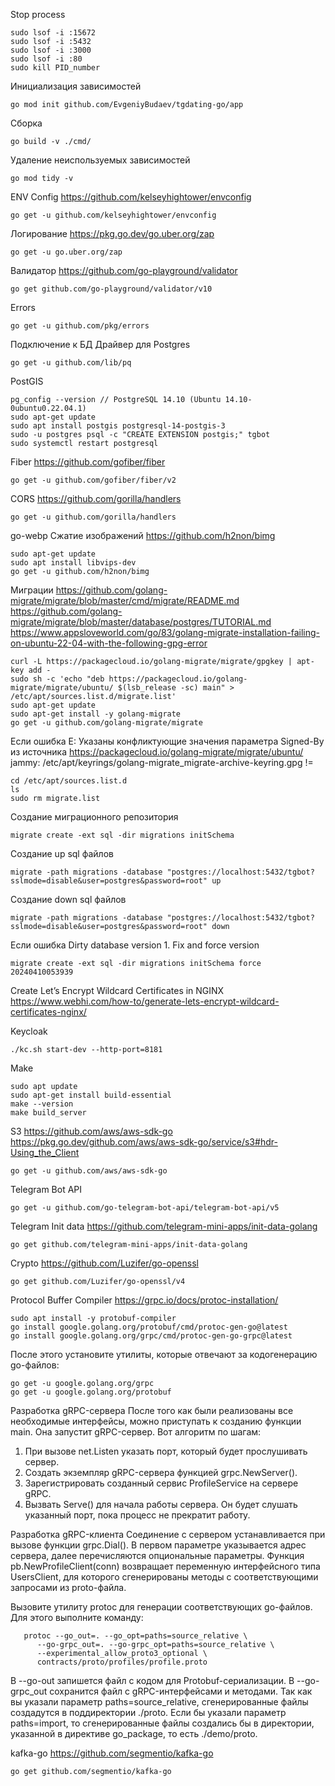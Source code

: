 Stop process
```
sudo lsof -i :15672
sudo lsof -i :5432
sudo lsof -i :3000
sudo lsof -i :80
sudo kill PID_number
```

Инициализация зависимостей
```
go mod init github.com/EvgeniyBudaev/tgdating-go/app
```

Сборка
```
go build -v ./cmd/
```

Удаление неиспользуемых зависимостей
```
go mod tidy -v
```

ENV Config
https://github.com/kelseyhightower/envconfig
```
go get -u github.com/kelseyhightower/envconfig
```

Логирование
https://pkg.go.dev/go.uber.org/zap
```
go get -u go.uber.org/zap
```

Валидатор
https://github.com/go-playground/validator
```
go get github.com/go-playground/validator/v10
```

Errors
```
go get -u github.com/pkg/errors
```

Подключение к БД
Драйвер для Postgres
```
go get -u github.com/lib/pq
```

PostGIS
```
pg_config --version // PostgreSQL 14.10 (Ubuntu 14.10-0ubuntu0.22.04.1)
sudo apt-get update
sudo apt install postgis postgresql-14-postgis-3
sudo -u postgres psql -c "CREATE EXTENSION postgis;" tgbot
sudo systemctl restart postgresql
```

Fiber
https://github.com/gofiber/fiber
```
go get -u github.com/gofiber/fiber/v2
```

CORS
https://github.com/gorilla/handlers
```
go get -u github.com/gorilla/handlers
```

go-webp Сжатие изображений
https://github.com/h2non/bimg
```
sudo apt-get update
sudo apt install libvips-dev
go get -u github.com/h2non/bimg
```

Миграции
https://github.com/golang-migrate/migrate/blob/master/cmd/migrate/README.md
https://github.com/golang-migrate/migrate/blob/master/database/postgres/TUTORIAL.md
https://www.appsloveworld.com/go/83/golang-migrate-installation-failing-on-ubuntu-22-04-with-the-following-gpg-error
```
curl -L https://packagecloud.io/golang-migrate/migrate/gpgkey | apt-key add -
sudo sh -c 'echo "deb https://packagecloud.io/golang-migrate/migrate/ubuntu/ $(lsb_release -sc) main" > /etc/apt/sources.list.d/migrate.list'
sudo apt-get update
sudo apt-get install -y golang-migrate
go get -u github.com/golang-migrate/migrate
```

Если ошибка E: Указаны конфликтующие значения параметра Signed-By из источника
https://packagecloud.io/golang-migrate/migrate/ubuntu/
jammy: /etc/apt/keyrings/golang-migrate_migrate-archive-keyring.gpg !=
```
cd /etc/apt/sources.list.d
ls
sudo rm migrate.list
```

Создание миграционного репозитория
```
migrate create -ext sql -dir migrations initSchema
```

Создание up sql файлов
```
migrate -path migrations -database "postgres://localhost:5432/tgbot?sslmode=disable&user=postgres&password=root" up
```

Создание down sql файлов
```
migrate -path migrations -database "postgres://localhost:5432/tgbot?sslmode=disable&user=postgres&password=root" down
```

Если ошибка Dirty database version 1. Fix and force version
```
migrate create -ext sql -dir migrations initSchema force 20240410053939
```

Create Let’s Encrypt Wildcard Certificates in NGINX
https://www.webhi.com/how-to/generate-lets-encrypt-wildcard-certificates-nginx/

Keycloak
```
./kc.sh start-dev --http-port=8181
```

Make
```
sudo apt update
sudo apt-get install build-essential
make --version
make build_server
```

S3
https://github.com/aws/aws-sdk-go
https://pkg.go.dev/github.com/aws/aws-sdk-go/service/s3#hdr-Using_the_Client
```
go get -u github.com/aws/aws-sdk-go
```

Telegram Bot API
```
go get -u github.com/go-telegram-bot-api/telegram-bot-api/v5
```

Telegram Init data
https://github.com/telegram-mini-apps/init-data-golang
```
go get github.com/telegram-mini-apps/init-data-golang
```

Crypto
https://github.com/Luzifer/go-openssl
```
go get github.com/Luzifer/go-openssl/v4
```

Protocol Buffer Compiler
https://grpc.io/docs/protoc-installation/
```
sudo apt install -y protobuf-compiler
go install google.golang.org/protobuf/cmd/protoc-gen-go@latest
go install google.golang.org/grpc/cmd/protoc-gen-go-grpc@latest
```

После этого установите утилиты, которые отвечают за кодогенерацию go-файлов:
```
go get -u google.golang.org/grpc
go get -u google.golang.org/protobuf
```
Разработка gRPC-сервера
После того как были реализованы все необходимые интерфейсы, можно приступать к созданию функции main.
Она запустит gRPC-сервер.
Вот алгоритм по шагам:
1. При вызове net.Listen указать порт, который будет прослушивать сервер.
2. Создать экземпляр gRPC-сервера функцией grpc.NewServer().
3. Зарегистрировать созданный сервис ProfileService на сервере gRPC.
4. Вызвать Serve() для начала работы сервера. Он будет слушать указанный порт, пока процесс не прекратит работу.

Разработка gRPC-клиента
Соединение с сервером устанавливается при вызове функции grpc.Dial(). В первом параметре указывается адрес сервера,
далее перечисляются опциональные параметры.
Функция pb.NewProfileClient(conn) возвращает переменную интерфейсного типа UsersClient, для которого сгенерированы
методы с соответствующими запросами из proto-файла.

Вызовите утилиту protoc для генерации соответствующих go-файлов. Для этого выполните команду:
```
   protoc --go_out=. --go_opt=paths=source_relative \
      --go-grpc_out=. --go-grpc_opt=paths=source_relative \
      --experimental_allow_proto3_optional \
      contracts/proto/profiles/profile.proto
```
В --go-out запишется файл с кодом для Protobuf-сериализации.
В --go-grpc_out сохранится файл с gRPC-интерфейсами и методами.
Так как вы указали параметр paths=source_relative, сгенерированные файлы создадутся в поддиректории ./proto.
Если бы указали параметр paths=import, то сгенерированные файлы создались бы в директории,
указанной в директиве go_package, то есть ./demo/proto.

kafka-go
https://github.com/segmentio/kafka-go
```
go get github.com/segmentio/kafka-go
```